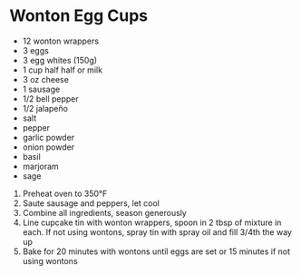 # Wonton Egg Cups

* 12 wonton wrappers
* 3 eggs
* 3 egg whites (150g)
* 1 cup half half or milk
* 3 oz cheese
* 1 sausage
* 1/2 bell pepper
* 1/2 jalapeño
* salt
* pepper
* garlic powder
* onion powder
* basil
* marjoram
* sage

1. Preheat oven to 350°F
1. Saute sausage and peppers, let cool
1. Combine all ingredients, season generously
1. Line cupcake tin with wonton wrappers, spoon in 2 tbsp of mixture in each. If not using wontons, spray tin with spray oil and fill 3/4th the way up
1. Bake for 20 minutes with wontons until eggs are set or 15 minutes if not using wontons
